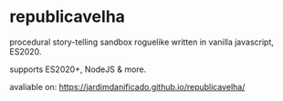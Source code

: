 # republicavelha

procedural story-telling sandbox roguelike written in vanilla javascript, ES2020.



supports ES2020+, NodeJS & more.



avaliable on:
https://jardimdanificado.github.io/republicavelha/
